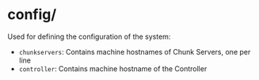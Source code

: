 # config/

Used for defining the configuration of the system:

- `chunkservers`: Contains machine hostnames of Chunk Servers, one per line
- `controller`: Contains machine hostname of the Controller
